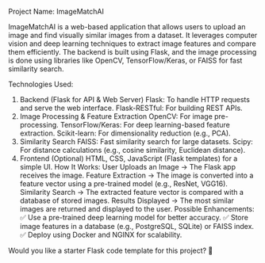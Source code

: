Project Name: ImageMatchAI

ImageMatchAI is a web-based application that allows users to upload an image and find visually similar images from a dataset. It leverages computer vision and deep learning techniques to extract image features and compare them efficiently. The backend is built using Flask, and the image processing is done using libraries like OpenCV, TensorFlow/Keras, or FAISS for fast similarity search.

Technologies Used:
1. Backend (Flask for API & Web Server)
Flask: To handle HTTP requests and serve the web interface.
Flask-RESTful: For building REST APIs.
2. Image Processing & Feature Extraction
OpenCV: For image pre-processing.
TensorFlow/Keras: For deep learning-based feature extraction.
Scikit-learn: For dimensionality reduction (e.g., PCA).
3. Similarity Search
FAISS: Fast similarity search for large datasets.
Scipy: For distance calculations (e.g., cosine similarity, Euclidean distance).
4. Frontend (Optional)
HTML, CSS, JavaScript (Flask templates) for a simple UI.
How It Works:
User Uploads an Image → The Flask app receives the image.
Feature Extraction → The image is converted into a feature vector using a pre-trained model (e.g., ResNet, VGG16).
Similarity Search → The extracted feature vector is compared with a database of stored images.
Results Displayed → The most similar images are returned and displayed to the user.
Possible Enhancements:
✅ Use a pre-trained deep learning model for better accuracy.
✅ Store image features in a database (e.g., PostgreSQL, SQLite) or FAISS index.
✅ Deploy using Docker and NGINX for scalability.

Would you like a starter Flask code template for this project? 🚀
